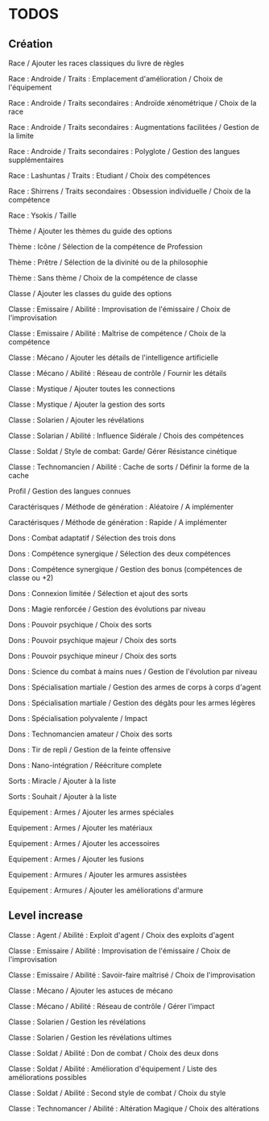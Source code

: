 # TODOS

## Création

Race / Ajouter les races classiques du livre de règles

Race : Androide / Traits : Emplacement d'amélioration / Choix de l'équipement

Race : Androide / Traits secondaires : Androïde xénométrique / Choix de la race

Race : Androide / Traits secondaires : Augmentations facilitées / Gestion de la limite

Race : Androide / Traits secondaires : Polyglote / Gestion des langues supplémentaires

Race : Lashuntas / Traits : Etudiant / Choix des compétences

Race : Shirrens / Traits secondaires : Obsession individuelle / Choix de la compétence

Race : Ysokis / Taille

Thème / Ajouter les thèmes du guide des options

Thème : Icône / Sélection de la compétence de Profession

Thème : Prêtre / Sélection de la divinité ou de la philosophie

Thème : Sans thème / Choix de la compétence de classe

Classe / Ajouter les classes du guide des options

Classe : Emissaire / Abilité : Improvisation de l'émissaire / Choix de l'improvisation

Classe : Emissaire / Abilité : Maîtrise de compétence / Choix de la compétence

Classe : Mécano / Ajouter les détails de l'intelligence artificielle

Classe : Mécano / Abilité : Réseau de contrôle / Fournir les détails

Classe : Mystique / Ajouter toutes les connections

Classe : Mystique / Ajouter la gestion des sorts

Classe : Solarien / Ajouter les révélations

Classe : Solarian / Abilité : Influence Sidérale / Chois des compétences

Classe : Soldat / Style de combat: Garde/ Gérer Résistance cinétique

Classe : Technomancien / Abilité : Cache de sorts / Définir la forme de la cache

Profil / Gestion des langues connues

Caractérisques / Méthode de génération : Aléatoire / A implémenter

Caractérisques / Méthode de génération : Rapide / A implémenter

Dons : Combat adaptatif / Sélection des trois dons

Dons : Compétence synergique / Sélection des deux compétences

Dons : Compétence synergique / Gestion des bonus (compétences de classe ou +2)

Dons : Connexion limitée / Sélection et ajout des sorts

Dons : Magie renforcée / Gestion des évolutions par niveau

Dons : Pouvoir psychique / Choix des sorts

Dons : Pouvoir psychique majeur / Choix des sorts

Dons : Pouvoir psychique mineur / Choix des sorts

Dons : Science du combat à mains nues / Gestion de l'évolution par niveau

Dons : Spécialisation martiale / Gestion des armes de corps à corps d'agent

Dons : Spécialisation martiale / Gestion des dégâts pour les armes légères

Dons : Spécialisation polyvalente / Impact

Dons : Technomancien amateur / Choix des sorts

Dons : Tir de repli / Gestion de la feinte offensive

Dons : Nano-intégration / Réécriture complete

Sorts : Miracle / Ajouter à la liste

Sorts : Souhait / Ajouter à la liste

Equipement : Armes / Ajouter les armes spéciales

Equipement : Armes / Ajouter les matériaux

Equipement : Armes / Ajouter les accessoires

Equipement : Armes / Ajouter les fusions

Equipement : Armures / Ajouter les armures assistées

Equipement : Armures / Ajouter les améliorations d'armure

## Level increase

Classe : Agent / Abilité : Exploit d'agent / Choix des exploits d'agent

Classe : Emissaire / Abilité : Improvisation de l'émissaire / Choix de l'improvisation

Classe : Emissaire / Abilité : Savoir-faire maîtrisé / Choix de l'improvisation

Classe : Mécano / Ajouter les astuces de mécano

Classe : Mécano / Abilité : Réseau de contrôle / Gérer l'impact

Classe : Solarien / Gestion les révélations

Classe : Solarien / Gestion les révélations ultimes

Classe : Soldat / Abilité : Don de combat / Choix des deux dons

Classe : Soldat / Abilité : Amélioration d'équipement / Liste des améliorations possibles

Classe : Soldat / Abilité : Second style de combat / Choix du style

Classe : Technomancer / Abilité : Altération Magique / Choix des altérations


